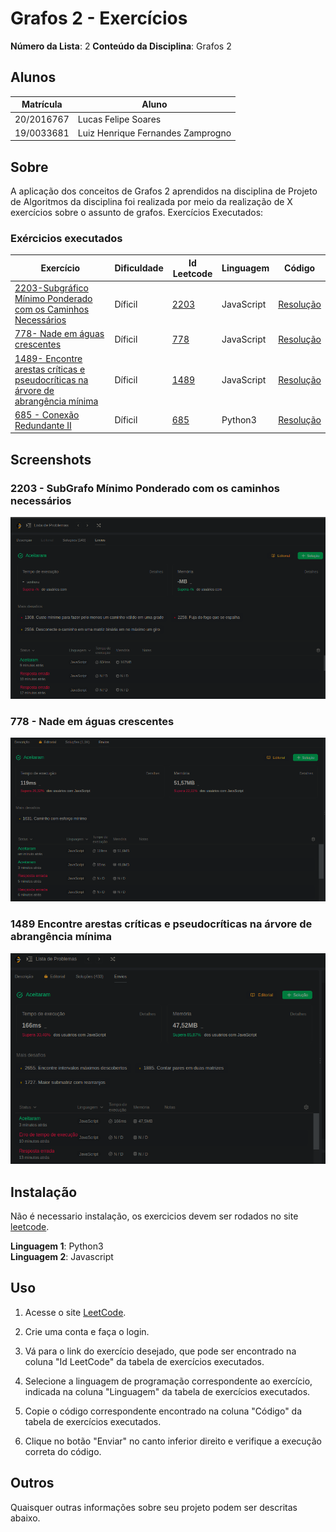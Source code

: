 
# Grafos 2 - Exercícios

**Número da Lista**: 2
**Conteúdo da Disciplina**: Grafos 2

## Alunos
|Matrícula | Aluno |
| -- | -- |
| 20/2016767  |  Lucas Felipe Soares |
| 19/0033681 | Luiz Henrique Fernandes Zamprogno |

## Sobre 
A aplicação dos conceitos de Grafos 2 aprendidos na disciplina de Projeto de Algoritmos da disciplina foi realizada por meio da realização de X exercícios sobre o assunto de grafos. Exercícios Executados:


### Exércicios executados

| Exercício | Dificuldade | Id Leetcode | Linguagem | Código |
| -- | -- | -- | -- | -- |
[2203-Subgráfico Mínimo Ponderado com os Caminhos Necessários](https://github.com/projeto-de-algoritmos/Grafos2_ExerciciosResolvidos/blob/master/2203subgrafoMinimo.pdf)|Díficil|[2203](https://leetcode.com/problems/minimum-weighted-subgraph-with-the-required-paths/)|JavaScript|[Resolução](https://github.com/projeto-de-algoritmos/Grafos2_ExerciciosResolvidos/blob/master/2203subgrafoMinimo.js)|
|[778- Nade em águas crescentes](https://github.com/projeto-de-algoritmos/Grafos2_ExerciciosResolvidos/blob/master/778nadeAguasProfundas.pdf)|Díficil|[778](https://leetcode.com/problems/swim-in-rising-water/description/)|JavaScript|[Resolução](https://github.com/projeto-de-algoritmos/Grafos2_ExerciciosResolvidos/blob/master/778nadeAguasProfundas.js)|
|[1489- Encontre arestas críticas e pseudocríticas na árvore de abrangência mínima](https://github.com/projeto-de-algoritmos/Grafos2_ExerciciosResolvidos/blob/master/arestasCriticas.pdf)|Díficil|[1489](https://leetcode.com/problems/find-critical-and-pseudo-critical-edges-in-minimum-spanning-tree/description/)|JavaScript|[Resolução](https://github.com/projeto-de-algoritmos/Grafos2_ExerciciosResolvidos/blob/master/1489arestasCriticas.js)|
|[685 - Conexão Redundante II](https://github.com/projeto-de-algoritmos/Grafos2_ExerciciosResolvidos/blob/master/685ConexaoRedundanteII.pdf)|Díficil|[685](https://leetcode.com/problems/redundant-connection-ii/description/)|Python3|[Resolução](https://github.com/projeto-de-algoritmos/Grafos2_ExerciciosResolvidos/blob/master/685ConexaoRedundanteII.py)|


## Screenshots

### 2203 - SubGrafo Mínimo Ponderado com os caminhos necessários

![2203](tentativa2203.png)

### 778 - Nade em águas crescentes

![778](778tentativa.png)

### 1489 Encontre arestas críticas e pseudocríticas na árvore de abrangência mínima

![1449](tentativaArestasCriticas.png)

## Instalação 

Não é necessario instalação, os exercicios devem ser rodados no site [leetcode]([link](https://leetcode.com/problemset/all/)).

**Linguagem 1**: Python3<br>
**Linguagem 2**: Javascript<br>



## Uso 

1. Acesse o site [LeetCode](https://leetcode.com/problemset/all/).

2. Crie uma conta e faça o login.

3. Vá para o link do exercício desejado, que pode ser encontrado na coluna "Id LeetCode" da tabela de exercícios executados.

4. Selecione a linguagem de programação correspondente ao exercício, indicada na coluna "Linguagem" da tabela de exercícios executados.

5. Copie o código correspondente encontrado na coluna "Código" da tabela de exercícios executados.

6. Clique no botão "Enviar" no canto inferior direito e verifique a execução correta do código.


## Outros 
Quaisquer outras informações sobre seu projeto podem ser descritas abaixo.




